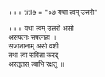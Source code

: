 +++
title = "०७ यथा त्वम् उत्तरो"

+++
यथा त्वम् उत्तरो असो  
असपत्नः सपत्नहा ।  
सजातानाम् असो वशी  
तथा त्वा सविता करद्  
अस्तृतस् त्वाभि रक्षतु ॥